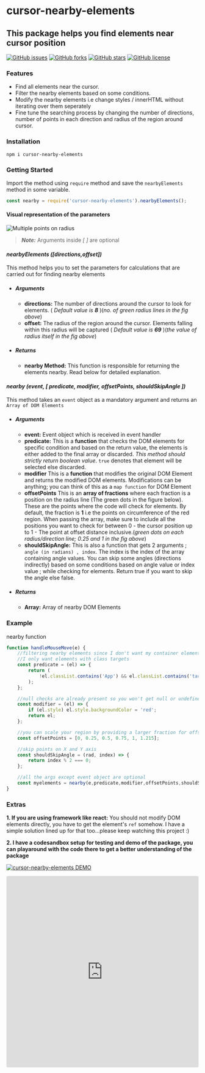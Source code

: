 # cursor-nearby-elements
## This package helps you find elements near cursor position


[![GitHub issues](https://img.shields.io/github/issues/jashgopani/cursor-nearby-elements)](https://github.com/jashgopani/cursor-nearby-elements/issues) [![GitHub forks](https://img.shields.io/github/forks/jashgopani/cursor-nearby-elements)](https://github.com/jashgopani/cursor-nearby-elements/network) [![GitHub stars](https://img.shields.io/github/stars/jashgopani/cursor-nearby-elements)](https://github.com/jashgopani/cursor-nearby-elements/stargazers) [![GitHub license](https://img.shields.io/github/license/jashgopani/cursor-nearby-elements)](https://github.com/jashgopani/cursor-nearby-elements/blob/main/LICENSE)


### Features
* Find all elements near the cursor.
* Filter the nearby elements based on some conditions.
* Modify the nearby elements i.e change styles / innerHTML without iterating over them seperately
* Fine tune the searching process by changing the number of directions, number of points in each direction and radius of the region around cursor.

### Installation
```
npm i cursor-nearby-elements
```
### Getting Started
Import the method using `require` method and save the `nearbyElements` method in some variable.
```javascript
const nearby = require('cursor-nearby-elements').nearbyElements();
```

#### Visual representation of the parameters
![Multiple points on radius](https://dev-to-uploads.s3.amazonaws.com/uploads/articles/dumqs1k2xh1uuh1z9y5i.png)


> ***Note:*** Arguments inside *[ ]* are optional
#### *nearbyElements ([directions,offset])*
 This method helps you to set the parameters for calculations that are carried out for finding nearby elements
 
 * ##### Arguments 
   - **directions:** The number of directions around the cursor to look for elements. ( *Default value is **8*** )(_no. of green radius lines in the fig above_)
   - **offset:**  The radius of the region around the cursor. Elements falling within this radius will be captured ( *Default value is **69*** )(_the value of radius itself in the fig above_)
 * ##### Returns
   - **nearby Method:** This function is responsible for returning the elements nearby. Read below for detailed explanation.

####  *nearby (event, [ predicate, modifier, offsetPoints, shouldSkipAngle ])* 
This method takes an `event` object as a mandatory argument and returns an `Array of DOM Elements`

 * ##### Arguments 
   - **event:** Event object which is received in event handler
   - **predicate:**  This is a **function** that checks the DOM elements for specific condition and based on the return value, the elements is either added to the final array or discarded. *This method should strictly return boolean value*. `true` denotes that element will be selected else discarded.
   - **modifier** This is a **function** that modifies the original DOM Element and returns the modified DOM elements. Modifications can be anything; you can think of this as a `map function` for DOM Element
   - **offsetPoints** This is an **array of fractions** where each fraction is a position on the radius line (The green dots in the figure below). These are the points where the code will check for elements. By default, the fraction is **1** i.e the points on circumference of the red region. When passing the array, make sure to include all the positions you want to check for between 0 - the cursor position up to 1 - The point at offset distance inclusive.(_green dots on each radius/direction line; 0.25 and 1 in the fig above_)
   - **shouldSkipAngle:** This is also a function that gets 2 arguments ; `angle (in radians) , index`. The index is the index of the array containing angle values. You can skip some angles (directions indirectly) based on some conditions based on angle value or index value ; while checking for elements. Return true if you want to skip the angle else false.
 * ##### Returns
   - **Array:** Array of nearby DOM Elements

### Example
nearby function

```javascript
function handleMouseMove(e) {
    //filtering nearby elements since I don't want my container element to be returned as nearby element
    //I only want elements with class targets
    const predicate = (el) => {
        return (
            !el.classList.contains('App') && el.classList.contains('targets')
        );
    };

    //null checks are already present so you won't get null or undefined elements
    const modifier = (el) => {
        if (el.style) el.style.backgroundColor = 'red';
        return el;
    };

    //you can scale your region by providing a larger fraction for offset also
    const offsetPoints = [0, 0.25, 0.5, 0.75, 1, 1.215];

    //skip points on X and Y axis
    const shouldSkipAngle = (rad, index) => {
        return index % 2 === 0;
    };

    //all the args except event object are optional
    const myelements = nearby(e,predicate,modifier,offsetPoints,shouldSkipAngle);
}
```

### Extras

**1. If you are using framework like react:**
You should not modify DOM elements directly, you have to get the element's `ref` somehow. I have a simple solution lined up for that too...please keep watching this project  :)

**2. I have a codesandbox setup for testing and demo of the package, you can playaround with the code there to get a better understanding of the package**

[![cursor-nearby-elements DEMO](https://codesandbox.io/static/img/play-codesandbox.svg)](https://codesandbox.io/s/cursor-nearby-elements-demo-36tvn?autoresize=1&fontsize=14&hidenavigation=1&theme=dark&view=preview)

<iframe src="https://codesandbox.io/embed/cursor-nearby-elements-demo-36tvn?autoresize=1&fontsize=14&hidenavigation=1&theme=dark&view=preview"
     style="width:100%; height:500px; border:0; border-radius: 4px; overflow:hidden;"
     title="cursor-nearby-elements DEMO"
     allow="accelerometer; ambient-light-sensor; camera; encrypted-media; geolocation; gyroscope; hid; microphone; midi; payment; usb; vr; xr-spatial-tracking"
     sandbox="allow-forms allow-modals allow-popups allow-presentation allow-same-origin allow-scripts"
   ></iframe>






